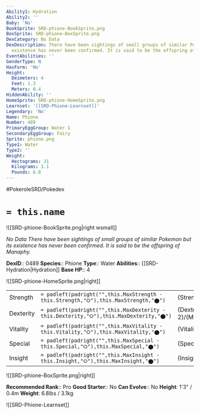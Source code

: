 ```yaml
---
Ability1: Hydration
Ability2: ''
Baby: 'No'
BookSprite: SRD-phione-BookSprite.png
BoxSprite: SRD-phione-BoxSprite.png
DexCategory: No Data
DexDescription: There have been sightings of small groups of similar Pokemon but its
  existence has never been confirmed. It is said to be the offspring of Manaphy.
EventAbilities: ''
GenderType: N
HasForm: 'No'
Height:
  Deimeters: 4
  Feet: 1.3
  Meters: 0.4
HiddenAbility: ''
HomeSprite: SRD-phione-HomeSprite.png
Learnset: '[[SRD-Phione-Learnset]]'
Legendary: 'No'
Name: Phione
Number: 489
PrimaryEggGroup: Water 1
SecondaryEggGroup: Fairy
Sprite: phione.png
Type1: Water
Type2: ''
Weight:
  Hectograms: 31
  Kilograms: 3.1
  Pounds: 6.8
---
```


#PokeroleSRD/Pokedex

# `= this.name`

![[SRD-phione-BookSprite.png|right wsmall]]

*No Data*
*There have been sightings of small groups of similar Pokemon but its existence has never been confirmed. It is said to be the offspring of Manaphy.*

**DexID**:: 0489
**Species**:: Phione
**Type**:: Water
**Abilities**:: [[SRD-Hydration|Hydration]]
**Base HP**:: 4

![[SRD-phione-HomeSprite.png|right]]

|           |                                                                                        |                                          |
| --------- | -------------------------------------------------------------------------------------- | ---------------------------------------- |
| Strength  | `= padleft(padright("",this.MaxStrength - this.Strength,"⭘"),this.MaxStrength,"⬤")`    | (Strength::2)/(MaxStrength::5)   |
| Dexterity | `= padleft(padright("",this.MaxDexterity - this.Dexterity,"⭘"),this.MaxDexterity,"⬤")` | (Dexterity:: 2)/(MaxDexterity::5) |
| Vitality  | `= padleft(padright("",this.MaxVitality - this.Vitality,"⭘"),this.MaxVitality,"⬤")`    | (Vitality::2)/(MaxVitality::5)   |
| Special   | `= padleft(padright("",this.MaxSpecial - this.Special,"⭘"),this.MaxSpecial,"⬤")`       | (Special::2)/(MaxSpecial::5)     |
| Insight   | `= padleft(padright("",this.MaxInsight - this.Insight,"⭘"),this.MaxInsight,"⬤")`       | (Insight::2)/(MaxInsight::5)     |

![[SRD-phione-BoxSprite.png|right]]

**Recommended Rank**:: Pro
**Good Starter**:: No
**Can Evolve**:: No
**Height**: 1'3" / 0.4m
**Weight**: 6.8lbs / 3.1kg

![[SRD-Phione-Learnset]]